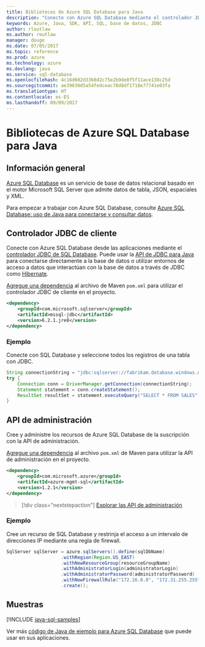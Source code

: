 ```yaml
---
title: Bibliotecas de Azure SQL Database para Java
description: "Conecte con Azure SQL Database mediante el controlador JDBC o administre las instancias de Azure SQL Database con la API de administración."
keywords: Azure, Java, SDK, API, SQL, base de datos, JDBC
author: rloutlaw
ms.author: routlaw
manager: douge
ms.date: 07/05/2017
ms.topic: reference
ms.prod: azure
ms.technology: azure
ms.devlang: java
ms.service: sql-database
ms.openlocfilehash: 4c16d602d33b8d2c75e2b9de8f5f11ace138c25d
ms.sourcegitcommit: ae39830d5a54fedceac78d8df1718e77741e03fa
ms.translationtype: HT
ms.contentlocale: es-ES
ms.lasthandoff: 09/09/2017
---
```

# <a name="azure-sql-database-libraries-for-java"></a>Bibliotecas de Azure SQL Database para Java

## <a name="overview"></a>Información general

[Azure SQL Database](/azure/sql-database/sql-database-technical-overview) es un servicio de base de datos relacional basado en el motor Microsoft SQL Server que admite datos de tabla, JSON, espaciales y XML. 

Para empezar a trabajar con Azure SQL Database, consulte [Azure SQL Database: uso de Java para conectarse y consultar datos](/azure/sql-database/sql-database-connect-query-java).

## <a name="client-jdbc-driver"></a>Controlador JDBC de cliente

Conecte con Azure SQL Database desde las aplicaciones mediante el [controlador JDBC de SQL Database](/sql/connect/jdbc/microsoft-jdbc-driver-for-sql-server). Puede usar la [API de JDBC para Java](https://docs.oracle.com/javase/8/docs/technotes/guides/jdbc/) para conectarse directamente a la base de datos o utilizar entornos de acceso a datos que interactúan con la base de datos a través de JDBC como [Hibernate](http://hibernate.org/).

[Agregue una dependencia](https://maven.apache.org/guides/getting-started/index.html#How_do_I_use_external_dependencies) al archivo de Maven `pom.xml` para utilizar el controlador JDBC de cliente en el proyecto.


```XML
<dependency>
    <groupId>com.microsoft.sqlserver</groupId>
    <artifactId>mssql-jdbc</artifactId>
    <version>6.2.1.jre8</version>
</dependency>
```   

### <a name="example"></a>Ejemplo

Conecte con SQL Database y seleccione todos los registros de una tabla con JDBC.

```java
String connectionString = "jdbc:sqlserver://fabrikam.database.windows.net:1433;database=fiber;user=raisa;password=testpass;encrypt=true;hostNameInCertificate=*.database.windows.net;loginTimeout=30;";
try {
    Connection conn = DriverManager.getConnection(connectionString);
    Statement statement = conn.createStatement();
    ResultSet resultSet = statement.executeQuery("SELECT * FROM SALES");
}  
```

## <a name="management-api"></a>API de administración

Cree y administre los recursos de Azure SQL Database de la suscripción con la API de administración.   

[Agregue una dependencia](https://maven.apache.org/guides/getting-started/index.html#How_do_I_use_external_dependencies) al archivo `pom.xml` de Maven para utilizar la API de administración en el proyecto.


```XML
<dependency>
    <groupId>com.microsoft.azure</groupId>
    <artifactId>azure-mgmt-sql</artifactId>
    <version>1.2.1</version>
</dependency>
```

> [!div class="nextstepaction"]
> [Explorar las API de administración](/java/api/overview/azure/sql/managementapi)

### <a name="example"></a>Ejemplo

Cree un recurso de SQL Database y restrinja el acceso a un intervalo de direcciones IP mediante una regla de firewall.

```java
SqlServer sqlServer = azure.sqlServers().define(sqlDbName)
                    .withRegion(Region.US_EAST)
                    .withNewResourceGroup(resourceGroupName)
                    .withAdministratorLogin(administratorLogin)
                    .withAdministratorPassword(administratorPassword)
                    .withNewFirewallRule("172.16.0.0", "172.31.255.255")
                    .create();
```

## <a name="samples"></a>Muestras

[!INCLUDE [java-sql-samples](../docs-ref-conceptual/includes/sql.md)]

Ver más [código de Java de ejemplo para Azure SQL Database](https://azure.microsoft.com/resources/samples/?platform=java&term=SQL) que puede usar en sus aplicaciones.